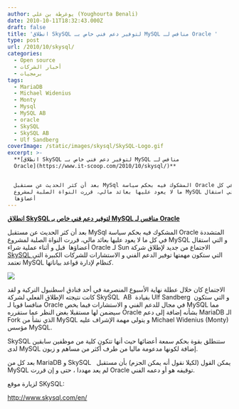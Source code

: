 ```yaml
---
author: يوغرطة بن علي (Youghourta Benali)
date: 2010-10-11T18:32:43.000Z
draft: false
title: 'انطلاق SkySQL لتوفير دعم فني خاص بـ MySQL منافس لـ Oracle '
type: post
url: /2010/10/skysql/
categories:
  - Open source
  - أخبار الشركات
  - برمجيات
tags:
  - MariaDB
  - Michael Widenius
  - Monty
  - Mysql
  - MySQL AB
  - oracle
  - SkySQL
  - SkySQL AB
  - Ulf Sandberg
coverImage: /static/images/skysql/SkySQL-Logo.gif
excerpt: >-
  **[انطلاق SkySQL لتوفير دعم فني خاص بـ MySQL منافس لـ
  Oracle](https://www.it-scoop.com/2010/10/skysql/)**


  بعد أن كثر الحديث عن مستقبل MySql المشكوك فيه بحكم سياسة Oracle المتشددة في كل
  ما لا يعود عليها بعائد مالي، قررت النواة الصلبة لمشروع MySQL و التي استقال
  أعضاؤها
---
```

**[انطلاق SkySQL لتوفير دعم فني خاص بـ MySQL منافس لـ Oracle](https://www.it-scoop.com/2010/10/skysql/)**

بعد أن كثر الحديث عن مستقبل MySql المشكوك فيه بحكم سياسة Oracle المتشددة في كل ما لا يعود عليها بعائد مالي، قررت النواة الصلبة لمشروع MySQL و التي استقال أعضاؤها  قبل و أثناء عملية شراء Oracle لـ Sun الاجتماع من جديد لإطلاق شركة [SkySQL ](http://www.skysql.com/)التي ستكون مهمتها توفير الدعم الفني و الاستشارات للشركات الكبيرة التي تعتمد MySQL كنظام لإدارة قواعد بياناتها.

![](/static/images/skysql/SkySQL-Logo.gif)

الاجتماع كان خلال عطلة نهاية الأسبوع المنصرمة في أحد فنادق اسطنبول التركية و لقد كانت نتيجته الإطلاق الفعلي لشركة SkySQL  AB  بقيادة Ulf Sandberg  و التي ستكون منافسا قويا لـ Oracle في مجال للدعم الفني و الاستشارات فيما يخص MySQL مما سيضمن لها مستقبلا بغض النظر عما ستقرره Oracle بشأنه إضافة إلى دعم MariaDB الـ Fork الذي نشأ من MySQL و يتولى مهمة الإشراف عليه Michael Widenius (Monty) مؤسس MySQL.

SkySQL ستنطلق بقوة بحكم سمعة أعضائها حيث أنها تتكون كلية من موظفين سابقين لدى MySQL إضافة لكونها مدعومة ماليا من طرف أكثر من مساهم و زبون.

بعد كل من MariaDB و SkySQL   يمكن القول (لكيلا نقول أنه يمكن الجزم) بأن مستقبل MySQL لم يعد مهددا ، حتى و إن قررت Oracle توقيفه هو أو دعمه الفني.

لزيارة موقع SKySQL:

<http://www.skysql.com/en/>

